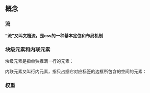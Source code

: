 ## 概念

### 流

**“流”又叫文档流，是css的一种基本定位和布局机制**



### 块级元素和内联元素

块级元素是指单独撑满一行的元素：



内联元素又叫行内元素，指只占据它对应标签的边框所包含的空间的元素：





### 权重




